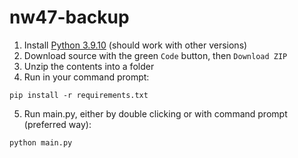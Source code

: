 # nw47-backup

1. Install [Python 3.9.10](https://www.python.org/downloads/release/python-3910/) (should work with other versions)
2. Download source with the green `Code` button, then `Download ZIP`
3. Unzip the contents into a folder
4. Run in your command prompt:
```
pip install -r requirements.txt
```

5. Run main.py, either by double clicking or with command prompt (preferred way):
```
python main.py
```


